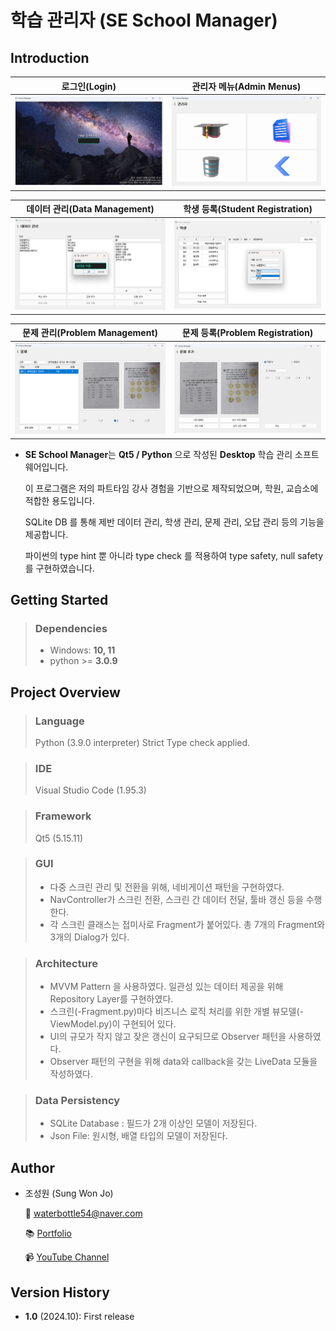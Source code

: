 # 학습 관리자 (SE School Manager)

 ## Introduction

 로그인(Login)                     |  관리자 메뉴(Admin Menus)
:---------------------------------:|:-------------------------:
![](https://github.com/waterbottle54/school-manager/blob/main/screenshots/login.png) | ![](https://github.com/waterbottle54/school-manager/blob/main/screenshots/menus.png)

 데이터 관리(Data Management)      |  학생 등록(Student Registration)
 :--------------------------------:|:-------------------------:
 ![](https://github.com/waterbottle54/school-manager/blob/main/screenshots/data_management.png) | ![](https://github.com/waterbottle54/school-manager/blob/main/screenshots/add_student.png)

  문제 관리(Problem Management)    |  문제 등록(Problem Registration)
 :--------------------------------:|:-------------------------:
 ![](https://github.com/waterbottle54/school-manager/blob/main/screenshots/view_problems.png) | ![](https://github.com/waterbottle54/school-manager/blob/main/screenshots/add_problem.png)
 
 * **SE School Manager**는 **Qt5 / Python** 으로 작성된 **Desktop** 학습 관리 소프트웨어입니다.<br>

   이 프로그램은 저의 파트타임 강사 경험을 기반으로 제작되었으며, 학원, 교습소에 적합한 용도입니다. <br>
   
   SQLite DB 를 통해 제반 데이터 관리, 학생 관리, 문제 관리, 오답 관리 등의 기능을 제공합니다. <br>

   파이썬의 type hint 뿐 아니라 type check 를 적용하여 type safety, null safety 를 구현하였습니다.

 ## Getting Started
> ### Dependencies
> * Windows: **10, 11**
> * python >= **3.0.9**
> 

 ## Project Overview
> ### Language
> Python (3.9.0 interpreter)
> Strict Type check applied.

> ### IDE
> Visual Studio Code (1.95.3) 

> ### Framework
> Qt5 (5.15.11)
 
> ### GUI
> * 다중 스크린 관리 및 전환을 위해, 네비게이션 패턴을 구현하였다.
> * NavController가 스크린 전환, 스크린 간 데이터 전달, 툴바 갱신 등을 수행한다.
> * 각 스크린 클래스는 접미사로 Fragment가 붙어있다. 총 7개의 Fragment와 3개의 Dialog가 있다.
 
> ### Architecture
> * MVVM Pattern 을 사용하였다. 일관성 있는 데이터 제공을 위해 Repository Layer를 구현하였다.
> * 스크린(-Fragment.py)마다 비즈니스 로직 처리를 위한 개별 뷰모델(-ViewModel.py)이 구현되어 있다.
> * UI의 규모가 작지 않고 잦은 갱신이 요구되므로 Observer 패턴을 사용하였다.
> * Observer 패턴의 구현을 위해 data와 callback을 갖는 LiveData 모듈을 작성하였다.
 
> ### Data Persistency
> * SQLite Database : 필드가 2개 이상인 모델이 저장된다. 
> * Json File: 원시형, 배열 타입의 모델이 저장된다.

 ## Author
 * 조성원 (Sung Won Jo)
 
     📧 waterbottle54@naver.com
   
     📚 [Portfolio](https://www.devsungwonjo.pe.kr/)
   
     📹 [YouTube Channel](https://github.com/waterbottle54)
   
 ## Version History
 * **1.0** (2024.10): First release



